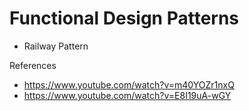 # Functional Design Patterns

- Railway Pattern

References
- https://www.youtube.com/watch?v=m40YOZr1nxQ
- https://www.youtube.com/watch?v=E8I19uA-wGY